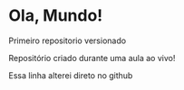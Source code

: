 # Ola, Mundo!
 Primeiro repositorio versionado

Repositório criado durante uma aula ao vivo!

Essa linha alterei direto no github

